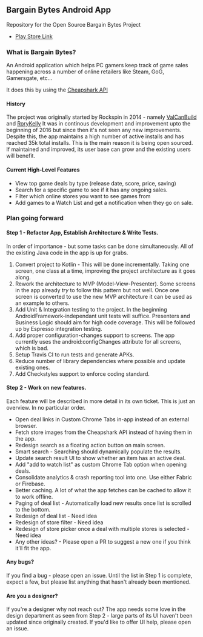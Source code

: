 ## Bargain Bytes Android App
Repository for the Open Source Bargain Bytes Project

- [Play Store Link](https://play.google.com/store/apps/details?id=com.rockspin.bargainbits)

### What is Bargain Bytes?

An Android application which helps PC gamers keep track of game sales happening across a number of online retailers like Steam, GoG, Gamersgate, etc...

It does this by using the [Cheapshark API](http://www.cheapshark.com/api/)

#### History

The project was originally started by Rockspin in 2014 - namely [ValCanBuild](https://github.com/ValCanBuild) and [RoryKelly](https://github.com/RoryKelly) 
It was in continous development and improvement upto the beginning of 2016 but since then it's not seen any new improvements.
Despite this, the app maintains a high number of active installs and has reached 35k total installs. This is the main reason it is being open sourced. If maintained and improved, its user base can grow and the existing users will benefit.

#### Current High-Level Features
- View top game deals by type (release date, score, price, saving)
- Search for a specific game to see if it has any ongoing sales.
- Filter which online stores you want to see games from
- Add games to a Watch List and get a notification when they go on sale.

### Plan going forward

#### Step 1 - Refactor App, Establish Architecture & Write Tests.
In order of importance - but some tasks can be done simultaneously. All of the existing Java code in the app is up for grabs. 
1. Convert project to Kotlin - This will be done incrementally. Taking one screen, one class at a time, improving the project architecture as it goes along.
2. Rework the architecture to MVP (Model-View-Presenter). Some screens in the app already *try* to follow this pattern but not well. Once one screen is converted to use the new MVP architecture it can be used as an example to others.
3. Add Unit & Integration testing to the project. In the beginning AndroidFramework-independant unit tests will suffice. Presenters and Business Logic should aim for high code coverage. This will be followed up by Espresso integration testing.
4. Add proper configuration-changes support to screens. The app currently uses the android:configChanges attribute for all screens, which is bad.
5. Setup Travis CI to run tests and generate APKs.
6. Reduce number of library dependencies where possible and update existing ones.
7. Add Checkstyles support to enforce coding standard.

#### Step 2 - Work on new features. 
Each feature will be described in more detail in its own ticket. This is just an overview. In no particular order.
* Open deal links in Custom Chrome Tabs in-app instead of an external browser.
* Fetch store images from the Cheapshark API instead of having them in the app.
* Redesign search as a floating action button on main screen. 
* Smart search - Searching should dynamically populate the results.
* Update search result UI to show whether an item has an active deal.
* Add "add to watch list" as custom Chrome Tab option when opening deals.
* Consolidate analytics & crash reporting tool into one. Use either Fabric or Firebase.
* Better caching. A lot of what the app fetches can be cached to allow it to work offline.
* Paging of deal list - Automatically load new results once list is scrolled to the bottom.
* Redesign of deal list - Need idea
* Redesign of store filter - Need idea
* Redesign of store picker once a deal with multiple stores is selected - Need idea
* Any other ideas? - Please open a PR to suggest a new one if you think it'll fit the app.

#### Any bugs?
If you find a bug - please open an issue. Until the list in Step 1 is complete, expect a few, but please list anything that hasn't already been mentioned.

#### Are you a designer?
If you're a designer why not reach out? The app needs some love in the design department as seen from Step 2 - large parts of its UI haven't been updated since originally created. If you'd like to offer UI help, please open an issue.
